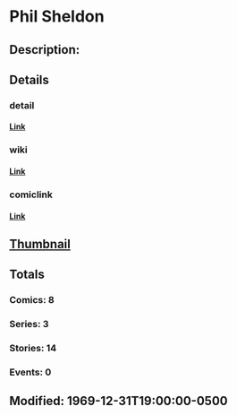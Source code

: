 # Phil Sheldon
## Description: 
## Details
### detail
#### [Link](http://marvel.com/characters/2922/phil_sheldon?utm_campaign=apiRef&utm_source=225578a89fc76f3d20fbffda5d17a88d)
### wiki
#### [Link](http://marvel.com/universe/Phil%20Sheldon?utm_campaign=apiRef&utm_source=225578a89fc76f3d20fbffda5d17a88d)
### comiclink
#### [Link](http://marvel.com/comics/characters/1011369/phil_sheldon?utm_campaign=apiRef&utm_source=225578a89fc76f3d20fbffda5d17a88d)
## [Thumbnail](http://i.annihil.us/u/prod/marvel/i/mg/9/80/4ce5a6f45075d.jpg)
## Totals
### Comics: 8
### Series: 3
### Stories: 14
### Events: 0
## Modified: 1969-12-31T19:00:00-0500